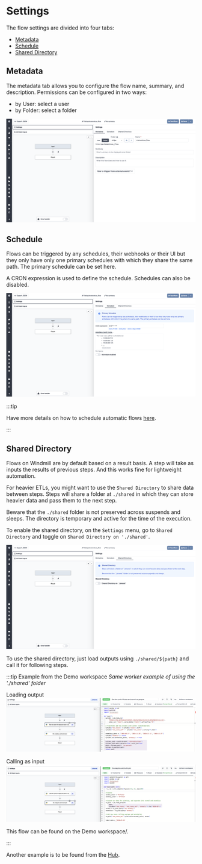# Settings

The flow settings are divided into four tabs:

- [Metadata](#metadata)
- [Schedule](#schedule)
- [Shared Directory](#shared-directory)

## Metadata

The metadata tab allows you to configure the flow name, summary, and description.
Permissions can be configured in two ways:

- by User: select a user
- by Folder: select a folder

![Flow Metadata](../assets/flows/flow_settings_metadata.png)

## Schedule

Flows can be triggered by any schedules, their webhooks or their UI but they only have only one primary schedules with which they share the same path. The primary schedule can be set here.

A CRON expression is used to define the schedule. Schedules can also be disabled.

![Flow Schedule](../assets/flows/flow_settings_schedule.png)

:::tip

Have more details on how to schedule automatic flows [here](../getting_started/8_scheduling_scripts_flows/index.md).

:::

## Shared Directory

Flows on Windmill are by default based on a result basis. A step will take as inputs the results of previous steps. And this works fine for lightweight automation.

For heavier ETLs, you might want to use the `Shared Directory` to share data between steps. Steps will share a folder at `./shared` in which they can store heavier data and pass them to the next step.

Beware that the `./shared` folder is not preserved across suspends and sleeps. The directory is temporary and active for the time of the execution.

To enable the shared directory, on the `Settings` menu, go to `Shared Directory` and toggle on `Shared Directory on './shared'`.

![Flow Shared Directory](../assets/flows/flow_settings_shared_directory.png)

To use the shared directory, just load outputs using `./shared/${path}` and call it for following steps.

:::tip Example from the Demo workspace _Same worker example of using the './shared' folder_

Loading output
![Flow Shared Folder 1](../assets/flows/flow_shared_folder_1.png)
<br/>

Calling as input
![Flow Shared Folder 1](../assets/flows/flow_shared_folder_2.png)

This flow can be found on the Demo workspace/.

:::

Another example is to be found from the [Hub](https://hub.windmill.dev/flows/32/same-worker-example-of-using-the-'.%2Fshared'-folder).